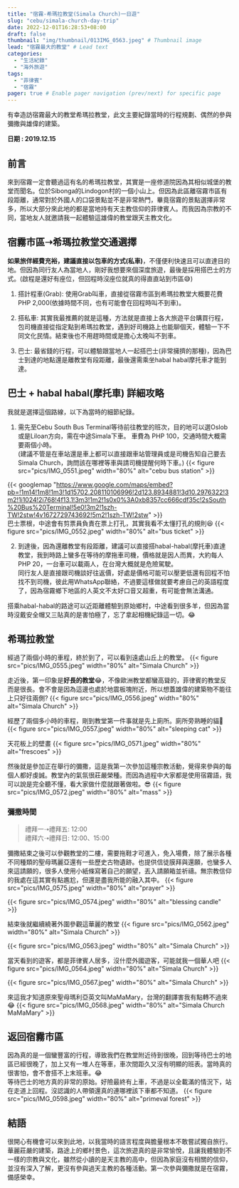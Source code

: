 ```yaml
---
title: "宿霧-希瑪拉教堂(Simala Church)一日遊"
slug: "cebu/simala-church-day-trip"
date: 2022-12-01T16:28:53+08:00
draft: false
thumbnail: "img/thumbnail/013IMG_0563.jpeg" # Thumbnail image
lead: "宿霧最大的教堂" # Lead text
categories:
  - "生活紀錄"
  - "海外旅遊"
tags:
  - "菲律賓"
  - "宿霧"
pager: true # Enable pager navigation (prev/next) for specific page
---
```

有幸造訪宿霧最大的教堂希瑪拉教堂，此文主要紀錄當時的行程規劃、偶然的參與彌撒與雄偉的建築。
<!--more-->
**日期 : 2019.12.15**   

## 前言
來到宿霧一定會聽過這有名的希瑪拉教堂，其實是一座修道院因為其相似城堡的教堂而聞名。位於Sibonga的Lindogon村的一個小山上。但因為此區離宿霧市區有段距離，通常對於外國人的口袋景點並不是非常熱門，畢竟宿霧的景點選擇非常多，所以大部分來此地的都是當地持有天主教信仰的菲律賓人。而我因為宗教的不同，當地友人就邀請我一起體驗這雄偉的教堂跟天主教文化。

## 宿霧市區➝希瑪拉教堂交通選擇
**如果旅伴經費充裕，建議直接以包車的方式(私車)**，不僅便利快速且可以直達目的地。但因為同行友人為當地人，剛好我想要來個深度旅遊，最後是採用搭巴士的方式。(啟程是還好有座位，但回程時沒座位就真的得直直站到市區😅)  

1. 搭計程車(Grab):
使用Grab叫車，直接從宿霧市區到希瑪拉教堂大概要花費 PHP 2,000(依據時間不同，也有可能會在回程時叫不到車)。

2. 搭私車:
其實我最推薦的就是這種，方法就是直接上各大旅遊平台購買行程，包司機直接從指定點到希瑪拉教堂，遇到好司機路上也能聊個天，體驗一下不同文化民情。結束後也不用趕時間或是擔心太晚叫不到車。

3. 巴士:
最省錢的行程，可以體驗跟當地人一起搭巴士(非常擁擠的那種)，因為巴士到達的地點還是離教堂有段距離，最後還需乘坐habal habal摩托車才能到達。

## 巴士 + habal habal(摩托車) 詳細攻略
我就是選擇這個路線，以下為當時的細節紀錄。  
1. 需先至Cebu South Bus Terminal等待前往教堂的班次，目的地可以選Oslob或是Liloan方向，需在中途Simala下車。 車費為 PHP 100，交通時間大概需要兩個小時。  
(建議不管是在車站還是車上都可以直接跟車站管理員或是司機告知自己要去Simala Church，詢問該在哪裡等車與請司機提醒何時下車。)
{{< figure src="pics/IMG_0551.jpeg" width="80%"  alt="cebu bus station" >}} 

{{< googlemap "https://www.google.com/maps/embed?pb=!1m14!1m8!1m3!1d15702.208110106996!2d123.8934881!3d10.2976322!3m2!1i1024!2i768!4f13.1!3m3!1m2!1s0x0%3A0xb8357cc666cdf35c!2sSouth%20Bus%20Terminal!5e0!3m2!1szh-TW!2stw!4v1672729743692!5m2!1szh-TW!2stw" >}}  
巴士票根，中途會有剪票員負責在票上打孔，其實我看不太懂打孔的規則😆 
{{< figure src="pics/IMG_0552.jpeg" width="80%"  alt="bus ticket" >}} 

2. 到達後，因為還離教堂有段距離，建議可以直接搭habal-habal(摩托車)直達教堂，我到時路上蠻多在等待的摩拖車司機，價格就是因人而異，大約每人PHP 20，一台車可以載兩人，在台灣大概就是危險駕駛。  
同行友人是直接跟司機談好往返價，好處是價格可能可以壓更低還有回程不怕找不到司機，彼此用WhatsApp聯絡，不過要這樣做就要考慮自己的英語程度了，因為宿霧鄉下地區的人英文不太好口音又超重，有可能會無法溝通。  

搭乘habal-habal的路途可以近距離體驗到原始鄉村，中途看到很多羊，但因為當時沒戴安全帽又三貼真的是害怕極了，忘了拿起相機紀錄這一切。😂

## 希瑪拉教堂
經過了兩個小時的車程，終於到了，可以看到遠處山丘上的教堂。
{{< figure src="pics/IMG_0555.jpeg" width="80%"  alt="Simala Church" >}} 

走近後，第一印象是**好長的教堂**😂，不像歐洲教堂都蠻高聳的，菲律賓的教堂反而是很長。會不會是因為這邊也處於地震板塊附近，所以想蓋雄偉的建築物不能往上只好往兩側?
{{< figure src="pics/IMG_0556.jpeg" width="80%"  alt="Simala Church" >}} 

經歷了兩個多小時的車程，剛到教堂第一件事就是先上廁所。廁所旁熟睡的貓🥴
{{< figure src="pics/IMG_0557.jpeg" width="80%"  alt="sleeping cat" >}} 

天花板上的壁畫
{{< figure src="pics/IMG_0571.jpeg" width="80%"  alt="frescoes" >}} 

然後就是參加正在舉行的彌撒，這是我第一次參加這種宗教活動，覺得來參與的每個人都好虔誠。教堂內的氣氛很莊嚴榮種。而因為過程中大家都是使用宿霧語，我可以說是完全聽不懂，看大家做什麼就跟著做啦。😎
{{< figure src="pics/IMG_0572.jpeg" width="80%"  alt="mass" >}} 

### 彌撒時間
> 禮拜一➝禮拜五: 12:00  
> 禮拜六➝禮拜日: 12:00、15:00  

彌撒結束之後可以參觀教堂的二樓，需要拖鞋才可進入，免入場費，除了展示各種不同種類的聖母瑪麗亞還有一些歷史古物遺跡。也提供信徒膜拜與還願，也蠻多人來這請願的，很多人使用小紙條寫著自己的願望，丟入請願箱並祈禱。無宗教信仰的我處在這其實有點尷尬，但還是盡我所能的融入其中。
{{< figure src="pics/IMG_0575.jpeg" width="80%"  alt="prayer" >}} 

{{< figure src="pics/IMG_0574.jpeg" width="80%"  alt="blessing candle" >}} 

結束後就繼續繞著外圍參觀這華麗的教堂
{{< figure src="pics/IMG_0562.jpeg" width="80%"  alt="Simala Church" >}} 

{{< figure src="pics/IMG_0563.jpeg" width="80%"  alt="Simala Church" >}} 

當天看到的遊客，都是菲律賓人居多，沒什麼外國遊客，可能就我一個華人吧
{{< figure src="pics/IMG_0564.jpeg" width="80%"  alt="Simala Church" >}} 

{{< figure src="pics/IMG_0567.jpeg" width="80%"  alt="Simala Church" >}} 

來這我才知道原來聖母瑪利亞英文叫MaMaMary，台灣的翻譯害我有點轉不過來😂
{{< figure src="pics/IMG_0568.jpeg" width="80%"  alt="Simala Church MaMaMary" >}} 

## 返回宿霧市區
因為真的是一個蠻豐富的行程，導致我們在教堂附近待到很晚，回到等待巴士的地區已經很晚了，加上又有一堆人在等車，車次間距久又沒有明顯的班表。當時真的很害怕，會不會搭不上末班車。😂  
等待巴士的地方真的非常的原始。好險最終有上車，不過是以全載滿的情況下，站在走道上回程。沒認識的人帶領還真的連哪裡該下車都不知道。
{{< figure src="pics/IMG_0598.jpeg" width="80%"  alt="primeval forest" >}} 

## 結語
很開心有機會可以來到此地，以我當時的語言程度與膽量根本不敢嘗試獨自旅行。華麗莊嚴的建築，路途上的鄉村景色，這次旅遊真的是非常愉悅，且讓我體驗到不一樣的宗教與文化，雖然從小讀的是天主教的高中，但因為家庭沒有相關的信仰，並沒有深入了解，更沒有參與過天主教的各種活動。第一次參與彌撒就是在宿霧，備感榮幸。


